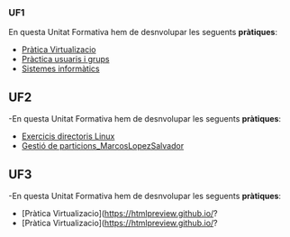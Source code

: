 ### UF1
En questa Unitat Formativa hem de desnvolupar les seguents **pràtiques**:
- [Pràtica Virtualizacio](https://htmlpreview.github.io/?https://github.com/MarcosLopez19/Portfoli/blob/main/Porfoli/M%C3%B2duls/M01-SistemesInform%C3%A0tics/UF1/PraticaVirtualizacio/PrcticaVirtualitzaci_MarcosLopezSalvador.html)
- [Pràctica usuaris i grups](https://htmlpreview.github.io/?https://github.com/MarcosLopez19/Portfoli/blob/main/Porfoli/M%C3%B2duls/M01-SistemesInform%C3%A0tics/UF1/PracticaUsuarios/Prcticausuarisgrupsipermisos.html)
- [Sistemes informàtics](https://htmlpreview.github.io/?https://github.com/MarcosLopez19/Portfoli/blob/main/Porfoli/M%C3%B2duls/M01-SistemesInform%C3%A0tics/UF1/MP01%20-%20Sistemes%20inform%C3%A0tics/MP01SistemesinformticsMarcosLopezSalvador.html)

## UF2 
-En questa Unitat Formativa hem de desnvolupar les seguents **pràtiques**:
- [Exercicis directoris Linux](https://htmlpreview.github.io/?https://github.com/MarcosLopez19/Portfoli/blob/main/Porfoli/M%C3%B2duls/M01-SistemesInform%C3%A0tics/UF2/Gesti%C3%B3%20de%20particions/Gestideparticions_MarcosLopezSalvador.html)
- [Gestió de particions_MarcosLopezSalvador](https://htmlpreview.github.io/?)

## UF3
-En questa Unitat Formativa hem de desnvolupar les seguents **pràtiques**:
- [Pràtica Virtualizacio](https://htmlpreview.github.io/?
- [Pràtica Virtualizacio](https://htmlpreview.github.io/?
